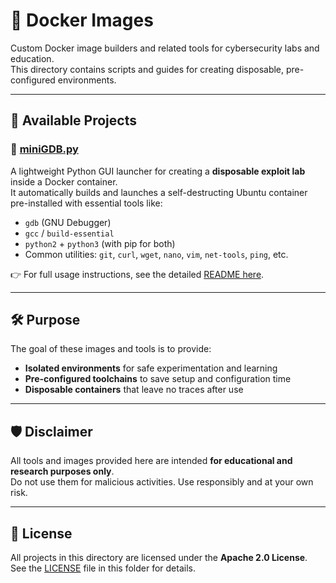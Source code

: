 # 🐳 Docker Images

Custom Docker image builders and related tools for cybersecurity labs and education.  
This directory contains scripts and guides for creating disposable, pre-configured environments.

---

## 📂 Available Projects

### 🔹 [miniGDB.py](./GDB_for_exploits/miniGDB.py)

A lightweight Python GUI launcher for creating a **disposable exploit lab** inside a Docker container.  
It automatically builds and launches a self-destructing Ubuntu container pre-installed with essential tools like:

- `gdb` (GNU Debugger)  
- `gcc` / `build-essential`  
- `python2` + `python3` (with pip for both)  
- Common utilities: `git`, `curl`, `wget`, `nano`, `vim`, `net-tools`, `ping`, etc.

👉 For full usage instructions, see the detailed [README here](./GDB_for_exploits/README.md).  

---

## 🛠️ Purpose

The goal of these images and tools is to provide:

- **Isolated environments** for safe experimentation and learning  
- **Pre-configured toolchains** to save setup and configuration time  
- **Disposable containers** that leave no traces after use 

---

## 🛡️ Disclaimer

All tools and images provided here are intended **for educational and research purposes only**.  
Do not use them for malicious activities. Use responsibly and at your own risk.  

---

## 📜 License

All projects in this directory are licensed under the **Apache 2.0 License**.  
See the [LICENSE](./LICENSE) file in this folder for details.
